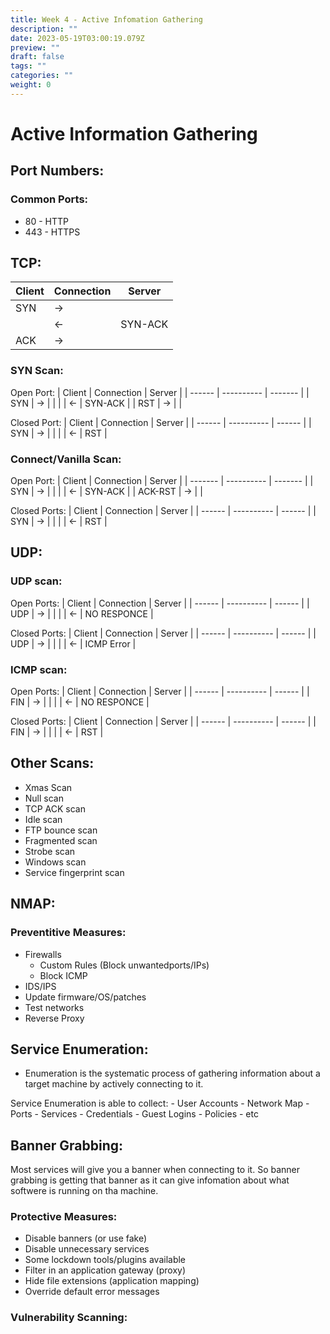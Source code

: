 ```yaml
---
title: Week 4 - Active Infomation Gathering
description: ""
date: 2023-05-19T03:00:19.079Z
preview: ""
draft: false
tags: ""
categories: ""
weight: 0
---
```

# Active Information Gathering
## Port Numbers:
### Common Ports:
- 80 - HTTP
- 443 - HTTPS

## TCP:
| Client | Connection | Server  |
| ------ | ---------- | ------- |
| SYN    | ->         |         |
|        | <-         | SYN-ACK |
| ACK    | ->           |         |

### SYN Scan:
Open Port:
| Client | Connection | Server  |
| ------ | ---------- | ------- |
| SYN    | ->         |         |
|        | <-         | SYN-ACK |
| RST    | ->           |         |

Closed Port:
| Client | Connection | Server |
| ------ | ---------- | ------ |
| SYN    | ->         |        |
|        | <-         | RST       |

### Connect/Vanilla Scan:
Open Port:
| Client  | Connection | Server  |
| ------- | ---------- | ------- |
| SYN     | ->         |         |
|         | <-         | SYN-ACK |
| ACK-RST | ->           |         |

Closed Ports:
| Client | Connection | Server |
| ------ | ---------- | ------ |
| SYN    | ->         |        |
|        | <-         | RST       | 

## UDP:
### UDP scan:
Open Ports:
| Client | Connection | Server |
| ------ | ---------- | ------ |
| UDP    | ->         |        |
|        | <-         | NO RESPONCE       |

Closed Ports:
| Client | Connection | Server |
| ------ | ---------- | ------ |
| UDP    | ->         |        |
|        | <-         | ICMP Error       |

### ICMP scan:
Open Ports:
| Client | Connection | Server |
| ------ | ---------- | ------ |
| FIN    | ->         |        |
|        | <-         | NO RESPONCE       |

Closed Ports:
| Client | Connection | Server |
| ------ | ---------- | ------ |
| FIN    | ->         |        |
|        | <-         | RST       |

## Other Scans:
-   Xmas Scan
-   Null scan
-   TCP ACK scan
-   Idle scan
-   FTP bounce scan
-   Fragmented scan
-   Strobe scan
-   Windows scan
-   Service fingerprint scan


## NMAP:

### Preventitive Measures:
- Firewalls
	- Custom Rules (Block unwantedports/IPs)
	- Block ICMP
- IDS/IPS
- Update firmware/OS/patches
- Test networks
- Reverse Proxy

## Service Enumeration:
-   Enumeration is the systematic process of gathering information about a target machine by actively connecting to it.

Service Enumeration is able to collect:
	- User Accounts
	- Network Map
	- Ports
	- Services
	- Credentials
	- Guest Logins
	- Policies
	- etc


## Banner Grabbing:
Most services will give you a banner when connecting to it. So banner grabbing is getting that banner as it can give infomation about what softwere is running on tha machine.

### Protective Measures:
-   Disable banners (or use fake)
-   Disable unnecessary services
-   Some lockdown tools/plugins available
-   Filter in an application gateway (proxy)
-   Hide file extensions (application mapping)
-   Override default error messages

### Vulnerability Scanning:

